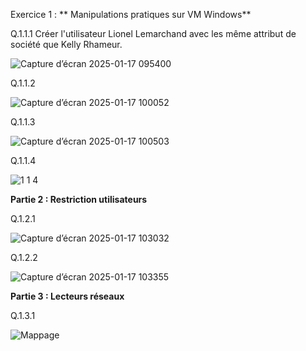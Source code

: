 Exercice 1 : ** Manipulations pratiques sur VM Windows**
 
Q.1.1.1
Créer l'utilisateur Lionel Lemarchand avec les même attribut de société que Kelly Rhameur.

![Capture d’écran 2025-01-17 095400](https://github.com/user-attachments/assets/96381fb7-4108-4454-9b65-7414d01a7cba)  

Q.1.1.2 

![Capture d’écran 2025-01-17 100052](https://github.com/user-attachments/assets/474b3f79-7893-466f-917e-4a64b75924a7)  

Q.1.1.3

![Capture d’écran 2025-01-17 100503](https://github.com/user-attachments/assets/acc6cdf2-9ce4-496c-b60f-fcef4212c1fa)  

Q.1.1.4  

![1 1 4](https://github.com/user-attachments/assets/15017061-acd8-4509-a9fe-08b0c40a99fd)

**Partie 2 : Restriction utilisateurs**  

Q.1.2.1

![Capture d’écran 2025-01-17 103032](https://github.com/user-attachments/assets/9a859d26-03d7-4657-89b1-54a219438a17)  

Q.1.2.2   

![Capture d’écran 2025-01-17 103355](https://github.com/user-attachments/assets/677a145c-f67a-4fa4-bb4b-125fc3f9d12e)  

**Partie 3 : Lecteurs réseaux**

Q.1.3.1   

![Mappage](https://github.com/user-attachments/assets/95ae23f5-c0a6-4b1d-b3b4-30382fec3c96)


